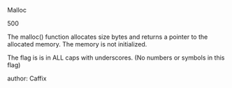 Malloc

500

The malloc() function allocates size bytes and returns a pointer to the allocated memory. The memory is not initialized.

The flag is is in ALL caps with underscores. (No numbers or symbols in this flag)

author: Caffix

